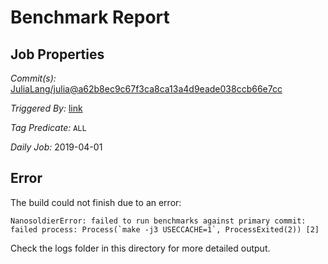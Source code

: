 # Benchmark Report

## Job Properties

*Commit(s):* [JuliaLang/julia@a62b8ec9c67f3ca8ca13a4d9eade038ccb66e7cc](https://github.com/JuliaLang/julia/commit/a62b8ec9c67f3ca8ca13a4d9eade038ccb66e7cc)

*Triggered By:* [link](https://github.com/JuliaLang/julia/commit/a62b8ec9c67f3ca8ca13a4d9eade038ccb66e7cc#commitcomment-32980650)

*Tag Predicate:* `ALL`

*Daily Job:* 2019-04-01

## Error

The build could not finish due to an error:

```
NanosoldierError: failed to run benchmarks against primary commit: failed process: Process(`make -j3 USECCACHE=1`, ProcessExited(2)) [2]
```

Check the logs folder in this directory for more detailed output.

